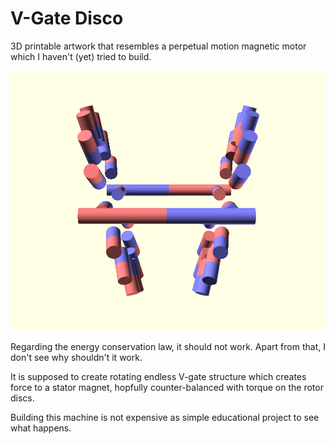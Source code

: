 # V-Gate Disco

3D printable artwork that resembles a perpetual
motion magnetic motor which I haven't (yet) tried
to build.

![vgate-disco.png](pic/vgate-disco.png)

Regarding the energy conservation law, it should not
work. Apart from that, I don't see why shouldn't it work.

It is supposed to create rotating endless V-gate
structure which creates force to a stator
magnet, hopfully counter-balanced with torque
on the rotor discs.

Building this machine is not expensive as simple
educational project to see what happens.
